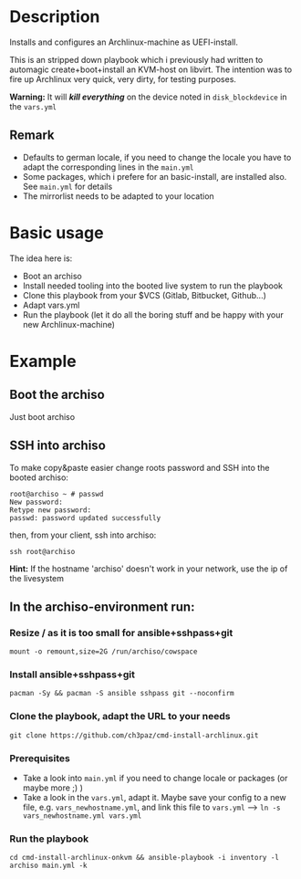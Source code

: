 # Description

Installs and configures an Archlinux-machine as UEFI-install.

This is an stripped down playbook which i previously had written to automagic create+boot+install an KVM-host on libvirt. The intention was to fire up Archlinux very quick, very dirty, for testing purposes.

**Warning:** It will **_kill everything_** on the device noted in `disk_blockdevice` in the `vars.yml`

## Remark

* Defaults to german locale, if you need to change the locale you have to adapt the corresponding lines in the `main.yml`
* Some packages, which i prefere for an basic-install, are installed also. See `main.yml` for details
* The mirrorlist needs to be adapted to your location

# Basic usage

The idea here is:
* Boot an archiso
* Install needed tooling into the booted live system to run the playbook
* Clone this playbook from your $VCS (Gitlab, Bitbucket, Github...)
* Adapt vars.yml
* Run the playbook (let it do all the boring stuff and be happy with your new Archlinux-machine)

# Example

## Boot the archiso

Just boot archiso

## SSH into archiso

To make copy&paste easier change roots password and SSH into the booted archiso:

~~~
root@archiso ~ # passwd
New password: 
Retype new password: 
passwd: password updated successfully
~~~

then, from your client, ssh into archiso:

~~~
ssh root@archiso
~~~

**Hint:** If the hostname 'archiso' doesn't work in your network, use the ip of the livesystem

## In the archiso-environment run:

### Resize / as it is too small for ansible+sshpass+git

~~~
mount -o remount,size=2G /run/archiso/cowspace
~~~

### Install ansible+sshpass+git 
~~~
pacman -Sy && pacman -S ansible sshpass git --noconfirm
~~~

### Clone the playbook, adapt the URL to your needs
~~~
git clone https://github.com/ch3paz/cmd-install-archlinux.git
~~~

### Prerequisites

* Take a look into `main.yml` if you need to change locale or packages (or maybe more ;) )
* Take a look in the `vars.yml`, adapt it. Maybe save your config to a new file, e.g. `vars_newhostname.yml`, and link this file to `vars.yml`
--> `ln -s vars_newhostname.yml vars.yml`

### Run the playbook
~~~
cd cmd-install-archlinux-onkvm && ansible-playbook -i inventory -l archiso main.yml -k
~~~
